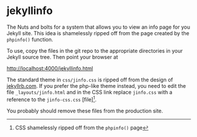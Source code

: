 # jekyllinfo

The Nuts and bolts for a system that allows you to view an info page
for you Jekyll site. This idea is shamelessly ripped off from the page
created by the `phpinfo()` function.

To use, copy the files in the git repo to the appropriate directories
in your Jekyll source tree. Then point your browser at

<http://localhost:4000/jekyllinfo.html>

The standard theme in `css/jinfo.css` is ripped off from the design
of [jekyllrb.com][jekyllrb]. If you prefer the php-like theme instead,
you need to edit the file `_layouts/jinfo.html` and in the CSS link
replace `jinfo.css` with a reference to the
`jinfo-css.css` [file][^1].

You probably should remove these files from the production site.

[jekyllrb]: http://jekyllrb.com/
[^1]: CSS shamelessly ripped off from the `phpinfo()` page
